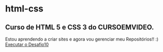 # html-css
 Curso de HTML 5 e CSS 3 do CURSOEMVIDEO.
 --------------------------------------------------------------------------
Estou aprendendo a criar sites e agora vou gerenciar meu Repositórios!! :)
<a href="https://alunocarlosrodrigues262.github.io/html-css/desafio10/imagens/android.html" target="_blank">Executar o Desafio10</a>